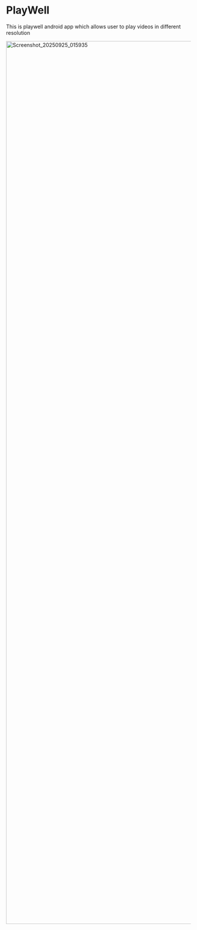 # PlayWell
This is playwell android app which allows user to play videos in different resolution 

<img width="1080" height="2400" alt="Screenshot_20250925_015935" src="https://github.com/user-attachments/assets/8b01d71b-40c1-4cf2-9d83-066a75e41e35" />
